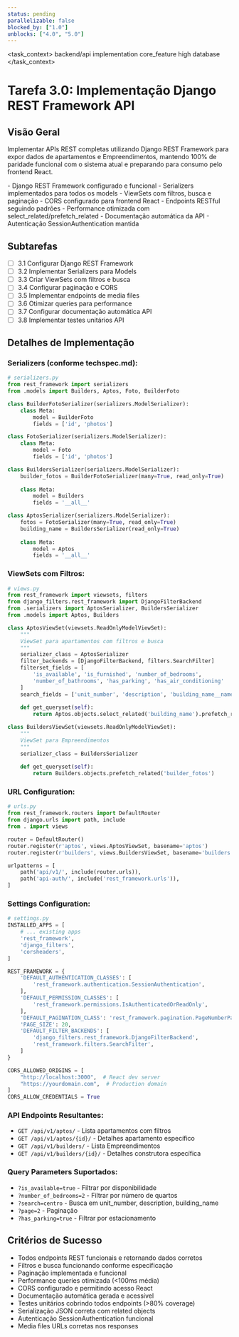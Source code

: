 ```yaml
---
status: pending
parallelizable: false
blocked_by: ["1.0"]
unblocks: ["4.0", "5.0"]
---
```


<task_context>
<domain>backend/api</domain>
<type>implementation</type>
<scope>core_feature</scope>
<complexity>high</complexity>
<dependencies>database</dependencies>
</task_context>

# Tarefa 3.0: Implementação Django REST Framework API

## Visão Geral

Implementar APIs REST completas utilizando Django REST Framework para expor dados de apartamentos e Empreendimentos, mantendo 100% de paridade funcional com o sistema atual e preparando para consumo pelo frontend React.

<requirements>
- Django REST Framework configurado e funcional
- Serializers implementados para todos os models
- ViewSets com filtros, busca e paginação
- CORS configurado para frontend React
- Endpoints RESTful seguindo padrões
- Performance otimizada com select_related/prefetch_related
- Documentação automática da API
- Autenticação SessionAuthentication mantida
</requirements>

## Subtarefas

- [ ] 3.1 Configurar Django REST Framework
- [ ] 3.2 Implementar Serializers para Models
- [ ] 3.3 Criar ViewSets com filtros e busca
- [ ] 3.4 Configurar paginação e CORS
- [ ] 3.5 Implementar endpoints de media files
- [ ] 3.6 Otimizar queries para performance
- [ ] 3.7 Configurar documentação automática API
- [ ] 3.8 Implementar testes unitários API

## Detalhes de Implementação

### Serializers (conforme techspec.md):

```python
# serializers.py
from rest_framework import serializers
from .models import Builders, Aptos, Foto, BuilderFoto

class BuilderFotoSerializer(serializers.ModelSerializer):
    class Meta:
        model = BuilderFoto
        fields = ['id', 'photos']

class FotoSerializer(serializers.ModelSerializer):
    class Meta:
        model = Foto
        fields = ['id', 'photos']

class BuildersSerializer(serializers.ModelSerializer):
    builder_fotos = BuilderFotoSerializer(many=True, read_only=True)
    
    class Meta:
        model = Builders
        fields = '__all__'

class AptosSerializer(serializers.ModelSerializer):
    fotos = FotoSerializer(many=True, read_only=True)
    building_name = BuildersSerializer(read_only=True)
    
    class Meta:
        model = Aptos
        fields = '__all__'
```

### ViewSets com Filtros:

```python
# views.py
from rest_framework import viewsets, filters
from django_filters.rest_framework import DjangoFilterBackend
from .serializers import AptosSerializer, BuildersSerializer
from .models import Aptos, Builders

class AptosViewSet(viewsets.ReadOnlyModelViewSet):
    """
    ViewSet para apartamentos com filtros e busca
    """
    serializer_class = AptosSerializer
    filter_backends = [DjangoFilterBackend, filters.SearchFilter]
    filterset_fields = [
        'is_available', 'is_furnished', 'number_of_bedrooms', 
        'number_of_bathrooms', 'has_parking', 'has_air_conditioning'
    ]
    search_fields = ['unit_number', 'description', 'building_name__name']
    
    def get_queryset(self):
        return Aptos.objects.select_related('building_name').prefetch_related('fotos')

class BuildersViewSet(viewsets.ReadOnlyModelViewSet):
    """
    ViewSet para Empreendimentos
    """
    serializer_class = BuildersSerializer
    
    def get_queryset(self):
        return Builders.objects.prefetch_related('builder_fotos')
```

### URL Configuration:

```python
# urls.py
from rest_framework.routers import DefaultRouter
from django.urls import path, include
from . import views

router = DefaultRouter()
router.register(r'aptos', views.AptosViewSet, basename='aptos')
router.register(r'builders', views.BuildersViewSet, basename='builders')

urlpatterns = [
    path('api/v1/', include(router.urls)),
    path('api-auth/', include('rest_framework.urls')),
]
```

### Settings Configuration:

```python
# settings.py
INSTALLED_APPS = [
    # ... existing apps
    'rest_framework',
    'django_filters',
    'corsheaders',
]

REST_FRAMEWORK = {
    'DEFAULT_AUTHENTICATION_CLASSES': [
        'rest_framework.authentication.SessionAuthentication',
    ],
    'DEFAULT_PERMISSION_CLASSES': [
        'rest_framework.permissions.IsAuthenticatedOrReadOnly',
    ],
    'DEFAULT_PAGINATION_CLASS': 'rest_framework.pagination.PageNumberPagination',
    'PAGE_SIZE': 20,
    'DEFAULT_FILTER_BACKENDS': [
        'django_filters.rest_framework.DjangoFilterBackend',
        'rest_framework.filters.SearchFilter',
    ]
}

CORS_ALLOWED_ORIGINS = [
    "http://localhost:3000",  # React dev server
    "https://yourdomain.com",  # Production domain
]
CORS_ALLOW_CREDENTIALS = True
```

### API Endpoints Resultantes:

- `GET /api/v1/aptos/` - Lista apartamentos com filtros
- `GET /api/v1/aptos/{id}/` - Detalhes apartamento específico
- `GET /api/v1/builders/` - Lista Empreendimentos
- `GET /api/v1/builders/{id}/` - Detalhes construtora específica

### Query Parameters Suportados:

- `?is_available=true` - Filtrar por disponibilidade
- `?number_of_bedrooms=2` - Filtrar por número de quartos
- `?search=centro` - Busca em unit_number, description, building_name
- `?page=2` - Paginação
- `?has_parking=true` - Filtrar por estacionamento

## Critérios de Sucesso

- Todos endpoints REST funcionais e retornando dados corretos
- Filtros e busca funcionando conforme especificação
- Paginação implementada e funcional
- Performance queries otimizada (<100ms média)
- CORS configurado e permitindo acesso React
- Documentação automática gerada e acessível
- Testes unitários cobrindo todos endpoints (>80% coverage)
- Serialização JSON correta com related objects
- Autenticação SessionAuthentication funcional
- Media files URLs corretas nos responses